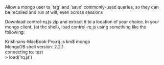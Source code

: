 

Allow a mongo user to 'tag' and 'save' commonly-used queries, so they can be recalled and run at will, even across sessions

Download control-rq.js.zip and extract it to a location of your choice. In your mongo client, (at the shell), load control-rq.js using something like the following:

Krishnans-MacBook-Pro:rq.js km$ mongo  
MongoDB shell version: 2.2.1  
connecting to: test  
\> load('rq.js')
